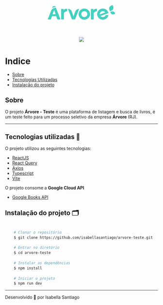 <h1 align="center">
    <img src='src/presentation/assets/Logo.svg'/>        
</h1>

<h1 align="center">
    <img src='public/teste.gif'/>
</h1>

# Indice
- [Sobre](#-sobre)
- [Tecnologias Utilizadas](#-tecnologias-utilizadas)
- [Instalação do projeto](#-instalacao-do-projeto)

## Sobre

O projeto **Árvore - Teste** é uma plataforma de listagem e busca de livros, é um teste feito para um processo seletivo da empresa **Árvore** (RJ).

---

## Tecnologias utilizadas 🚀

O projeto utilizou as seguintes tecnologias:

- [ReactJS](https://reactjs.org)
- [React Query](https://react-query-v3.tanstack.com)
- [Axios](https://github.com/axios/axios)
- [Typescript](https://www.typescriptlang.org)
- [Vite](https://vitejs.dev)

O projeto consome a **Google Cloud API**

- [Google Books API](https://cloud.google.com/apis?utm_source=google&utm_medium=cpc&utm_campaign=latam-BR-all-pt-dr-SKWS-all-all-trial-p-dr-1605194-LUAC0015755&utm_content=text-ad-none-any-DEV_c-CRE_534667502763-ADGP_Hybrid%20%7C%20SKWS%20-%20PHR%20%7C%20Txt%20~%20API-Management_General-KWID_43700065166693636-kwd-152051905&utm_term=KW_api-ST_API&gclid=CjwKCAiA3KefBhByEiwAi2LDHDoGS-bjZUeesYR1LThcJiEXPcrMwDVTvdt7lc9110QPi0UstHz3ZBoCkH8QAvD_BwE&gclsrc=aw.ds&hl=pt-br)

## Instalação do projeto 🗂

```bash

    # Clonar o repositório
    $ git clone https://github.com/isabellasantiago/arvore-teste.git

    # Entrar no diretório
    $ cd arvore-teste

    # Instalar as dependências
    $ npm install

    # Iniciar o projeto
    $ npm run dev
```

---

Desenvolvido 💜 por Isabella Santiago
